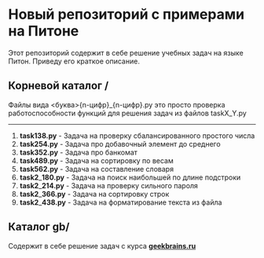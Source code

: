Новый репозиторий с примерами на Питоне
===

Этот репозиторий содержит в себе решение учебных задач на языке Питон.
Приведу его краткое описание.

Корневой каталог /
---

Файлы вида \<буква\>\{n-цифр\}\_\{n-цифр\}.py это просто проверка
работоспособности функций для решения задач из файлов taskX\_Y.py

---

1. **task138.py** - Задача на проверку сбалансированного простого числа
2. **task254.py** - Задача про добавочный элемент до среднего
3. **task352.py** - Задача про банкомат
4. **task489.py** - Задача на сортировку по весам
5. **task562.py** - Задача на составление словаря
6. **task2**\_**180.py** - Задача на поиск наибольшей по длине подстроки
7. **task2**\_**214.py** - Задача на проверку сильного пароля
8. **task2**\_**366.py** - Задача на сортировку строк
9. **task2**\_**438.py** - Задача на форматирование текста из файла

Каталог **gb/**
---

Содержит в себе решение задач с курса [**geekbrains.ru**](http://geekbrains.ru)

